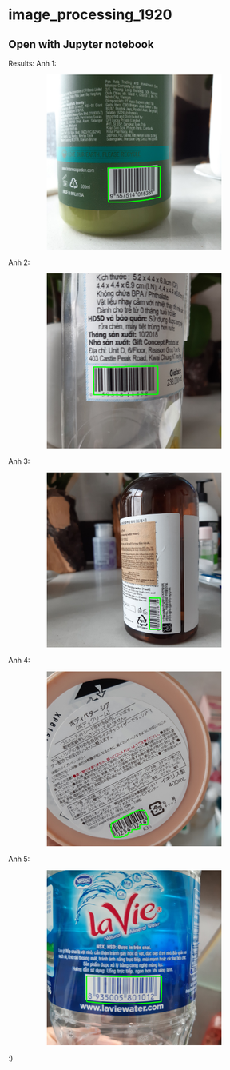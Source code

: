 # image_processing_1920

<h2>Open with Jupyter notebook</h2>

Results:
Anh 1:
<p align="center">
  <img src="https://github.com/duyphuonq/image_processing_1920/blob/master/01_detect.jpg" width="350" title="anh1">
</p>
Anh 2:
<p align="center">
  <img src="https://github.com/duyphuonq/image_processing_1920/blob/master/02_detect.jpg" width="350" title="anh2">
</p>
Anh 3:
<p align="center">
  <img src="https://github.com/duyphuonq/image_processing_1920/blob/master/03_detect.jpg" width="350" title="anh3">
</p>
Anh 4:
<p align="center">
  <img src="https://github.com/duyphuonq/image_processing_1920/blob/master/04_detect.jpg" width="350" title="anh4">
</p>
Anh 5:
<p align="center">
  <img src="https://github.com/duyphuonq/image_processing_1920/blob/master/05_detect.jpg" width="350" title="anh5">
</p>

:)
